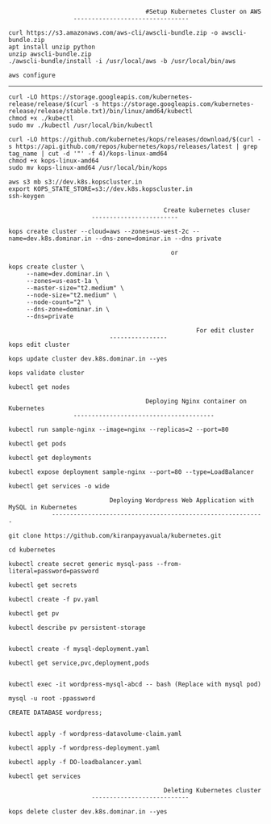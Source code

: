                                           #Setup Kubernetes Cluster on AWS
					  --------------------------------
```
curl https://s3.amazonaws.com/aws-cli/awscli-bundle.zip -o awscli-bundle.zip
apt install unzip python
unzip awscli-bundle.zip
./awscli-bundle/install -i /usr/local/aws -b /usr/local/bin/aws

aws configure
```
---------------------------------------------------------------------------------------------------------------------------
```
curl -LO https://storage.googleapis.com/kubernetes-release/release/$(curl -s https://storage.googleapis.com/kubernetes-release/release/stable.txt)/bin/linux/amd64/kubectl
chmod +x ./kubectl
sudo mv ./kubectl /usr/local/bin/kubectl
```

```
curl -LO https://github.com/kubernetes/kops/releases/download/$(curl -s https://api.github.com/repos/kubernetes/kops/releases/latest | grep tag_name | cut -d '"' -f 4)/kops-linux-amd64
chmod +x kops-linux-amd64
sudo mv kops-linux-amd64 /usr/local/bin/kops
 ```

```
aws s3 mb s3://dev.k8s.kopscluster.in
export KOPS_STATE_STORE=s3://dev.k8s.kopscluster.in
ssh-keygen
```

                                               Create kubernetes cluser
					       ------------------------
```
kops create cluster --cloud=aws --zones=us-west-2c --name=dev.k8s.dominar.in --dns-zone=dominar.in --dns private
```
                                                 or
```
kops create cluster \
     --name=dev.dominar.in \
     --zones=us-east-1a \
     --master-size="t2.medium" \
     --node-size="t2.medium" \
     --node-count="2" \
     --dns-zone=dominar.in \
     --dns=private

                                                    For edit cluster
						    ----------------
kops edit cluster 

kops update cluster dev.k8s.dominar.in --yes

kops validate cluster

kubectl get nodes 
```

                                          Deploying Nginx container on Kubernetes
					  ---------------------------------------
```
kubectl run sample-nginx --image=nginx --replicas=2 --port=80

kubectl get pods

kubectl get deployments

kubectl expose deployment sample-nginx --port=80 --type=LoadBalancer

kubectl get services -o wide
```
                                Deploying Wordpress Web Application with MySQL in Kubernetes
				-----------------------------------------------------------
```
git clone https://github.com/kiranpayyavuala/kubernetes.git

cd kubernetes

kubectl create secret generic mysql-pass --from-literal=password=password

kubectl get secrets

kubectl create -f pv.yaml

kubectl get pv

kubectl describe pv persistent-storage


kubectl create -f mysql-deployment.yaml

kubectl get service,pvc,deployment,pods


kubectl exec -it wordpress-mysql-abcd -- bash (Replace with mysql pod)

mysql -u root -ppassword

CREATE DATABASE wordpress;


kubectl apply -f wordpress-datavolume-claim.yaml

kubectl apply -f wordpress-deployment.yaml

kubectl apply -f DO-loadbalancer.yaml

kubectl get services
```
                                               Deleting Kubernetes cluster
					       ---------------------------
```
kops delete cluster dev.k8s.dominar.in --yes

```
